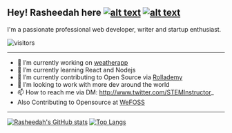 ## Hey! Rasheedah here [![alt text][1.1]][1] [![alt text][6.1]][6]

I'm a passionate professional web developer, writer and startup enthusiast. 

![visitors](https://visitor-badge.glitch.me/badge?page_id=fsullia13)

***
<!-- Please don't remove this: Grab your social icons from https://github.com/carlsednaoui/gitsocial -->

<!-- display the social media buttons in your README -->




<!-- links to social media icons -->
<!-- no need to change these -->

<!-- icons with padding -->

[1.1]: http://i.imgur.com/tXSoThF.png (twitter icon with padding)
[6.1]: http://i.imgur.com/0o48UoR.png (github icon with padding)




<!-- links to your social media accounts -->
<!-- update these accordingly -->

[1]: http://www.twitter.com/STEMInstructor_
[6]: http://www.github.com/rashoba


- 🔭 I’m currently working on [weatherapp](https://github.com/rashoba/realweatherapp)
- 🌱 I’m currently learning React and Nodejs
- 👯 I’m currently contributing to Open Source via [Rollademy](https://github.com/rollademy/)
- 🤔 I’m looking to work with more dev around the world
- 📫 How to reach me via DM: http://www.twitter.com/STEMInstructor_
- Also Contributing to Opensource at [WeFOSS](https://github.com/WE-FOSS)

***

[![Rasheedah's GitHub stats](https://github-readme-stats.vercel.app/api?username=fawazsullia&show_icons=true&theme=dracula)](https://github.com/fawazsullia/github-readme-stats) [![Top Langs](https://github-readme-stats.vercel.app/api/top-langs/?username=fawazsullia&layout=compact)](https://github.com/fawazsullia/github-readme-stats)



